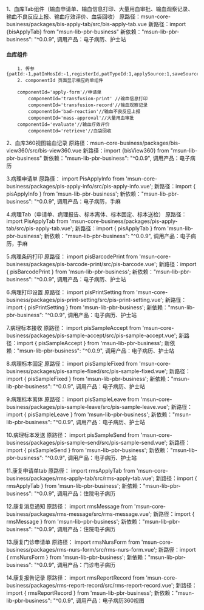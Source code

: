 1、血库Tab组件（输血申请单、输血信息打印、大量用血审批、输血观察记录、输血不良反应上报、输血疗效评价、血袋回收）
 原路径：msun-core-business/packages/bis-apply-tab/src/bis-apply-tab.vue
 新路径：import {bisApplyTab} from "msun-lib-pbr-business"
 新依赖："msun-lib-pbr-business": "^0.0.9",
 调用产品：电子病历、护士站
 #### 血库组件  
        1. 传参 {patId:-1,patInHosId:-1,registerId,patTypeId:1,applySource:1,saveSource,componentId}
        2. componentId 页面显示相应的单组件  
        
        componentId='apply-form'//申请单
            componentId='transfusion-print' //输血信息打印
            componentId='transfusion-record'//输血观察记录
            componentId='bad-reaction'//输血不良反应上报
            componentId='mass-approval'//大量用血审批
        componentId='evaluate'//输血疗效评价
            componentId='retrieve'//血袋回收
2、血库360视图输血记录
 原路径：msun-core-business/packages/bis-view360/src/bis-view360.vue
 新路径：import {bisView360} from "msun-lib-pbr-business"
 新依赖："msun-lib-pbr-business": "^0.0.9",
 调用产品：电子病历
 
 3.病理申请单
 原路径：
 import PisApplyInfo from 'msun-core-business/packages/pis-apply-info/src/pis-apply-info.vue';
 新路径：import { pisApplyInfo } from 'msun-lib-pbr-business';
 新依赖："msun-lib-pbr-business": "^0.0.9",
 调用产品：电子病历，手麻
 
 4.病理Tab（申请单、病理报告、标本离体、标本固定、标本送检）
 原路径：
 import PisApplyTab from 'msun-core-business/packages/pis-apply-tab/src/pis-apply-tab.vue';
 新路径：import { pisApplyTab } from 'msun-lib-pbr-business';
 新依赖："msun-lib-pbr-business": "^0.0.9",
 调用产品：电子病历，手麻
 
 5.病理条码打印
 原路径：
 import pisBarcodePrint from 'msun-core-business/packages/pis-barcode-print/src/pis-barcode.vue';
 新路径：import { pisBarcodePrint } from 'msun-lib-pbr-business';
 新依赖："msun-lib-pbr-business": "^0.0.9",
 调用产品：电子病历、护士站

 6.病理打印设置
 原路径：
 import pisPrintSetting from 'msun-core-business/packages/pis-print-setting/src/pis-print-setting.vue';
 新路径：import { pisPrintSetting } from 'msun-lib-pbr-business';
 新依赖："msun-lib-pbr-business": "^0.0.9",
 调用产品：电子病历、护士站

7.病理标本接收
 原路径：
 import pisSampleAccept from 'msun-core-business/packages/pis-sample-accept/src/pis-sample-accept.vue';
 新路径：import { pisSampleAccept } from 'msun-lib-pbr-business';
 新依赖："msun-lib-pbr-business": "^0.0.9",
 调用产品：电子病历、护士站

 8.病理标本固定
 原路径：
 import pisSampleFixed from 'msun-core-business/packages/pis-sample-fixed/src/pis-sample-fixed.vue';
 新路径：import { pisSampleFixed } from 'msun-lib-pbr-business';
 新依赖："msun-lib-pbr-business": "^0.0.9",
 调用产品：电子病历、护士站

 9.病理标本离体
 原路径：
 import pisSampleLeave from 'msun-core-business/packages/pis-sample-leave/src/pis-sample-leave.vue';
 新路径：import { pisSampleLeave } from 'msun-lib-pbr-business';
 新依赖："msun-lib-pbr-business": "^0.0.9",
 调用产品：电子病历、护士站

10.病理标本发送
 原路径：
 import pisSampleSend from 'msun-core-business/packages/pis-sample-send/src/pis-sample-send.vue';
 新路径：import { pisSampleSend } from 'msun-lib-pbr-business';
 新依赖："msun-lib-pbr-business": "^0.0.9",
 调用产品：电子病历、护士站

 11.康复申请单tab
 原路径：
 import rmsApplyTab from 'msun-core-business/packages/rms-apply-tab/src/rms-apply-tab.vue';
 新路径：import { rmsApplyTab } from 'msun-lib-pbr-business';
 新依赖："msun-lib-pbr-business": "^0.0.9",
 调用产品：住院电子病历

 12.康复消息通知
 原路径：
 import rmsMessage from 'msun-core-business/packages/rms-message/src/rms-message.vue';
 新路径：import { rmsMessage } from 'msun-lib-pbr-business';
 新依赖："msun-lib-pbr-business": "^0.0.9",
 调用产品：住院电子病历

 13.康复门诊申请单
 原路径：
 import rmsNursForm from 'msun-core-business/packages/rms-nurs-form/src/rms-nurs-form.vue';
 新路径：import { rmsNursForm } from 'msun-lib-pbr-business';
 新依赖："msun-lib-pbr-business": "^0.0.9",
 调用产品：门诊电子病历

  14.康复报告记录
 原路径：
 import rmsReportRecord from 'msun-core-business/packages/rms-report-record/src/rms-report-record.vue';
 新路径：import { rmsReportRecord } from 'msun-lib-pbr-business';
 新依赖："msun-lib-pbr-business": "^0.0.9",
 调用产品：电子病历360视图